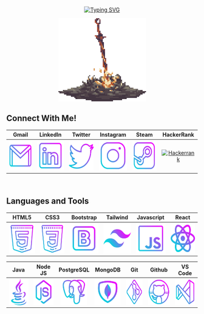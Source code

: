 
<div align="right">
  <img src="https://komarev.com/ghpvc/?username=frknsprnl&style=flat&color=blueviolet" alt=""/>
</div>

<div align="center">
  
[![Typing SVG](https://readme-typing-svg.herokuapp.com?font=Consolas&color=9034dc&center=true&vCenter=true&lines=Hi+there%2C+I'm+Furkan+%F0%9F%91%8B;Junior+Web+Developer)](https://git.io/typing-svg)
  
</div>

<div align="center"> <img src="https://raw.githubusercontent.com/TanZng/TanZng/master/assets/bonefire.gif"> </div>


## Connect With Me!

<div align="center">
	
| Gmail | LinkedIn | Twitter | Instagram | Steam | HackerRank | 
| :----: | :----: | :----: | :----: | :----: | :----: |
| <a href="mailto:frknsprnl@hotmail.com"><img src="https://github.com/frknsprnl/logo-works/blob/main/logos/gmail.png" title="Gmail"  width="80" height="80" alt="Gmail"/></a> | <a href="https://www.linkedin.com/in/furkansupurenel/"><img src="https://github.com/frknsprnl/logo-works/blob/main/logos/linkedin.png" title="LinkedIn"  width="80" height="80" alt="LinkedIn"/></a> | <a href="https://twitter.com/frknsprnl"><img src="https://github.com/frknsprnl/logo-works/blob/main/logos/twitter.png" width="80" title="Twitter"  height="80" alt="Twitter"/></a> | <a href="https://www.instagram.com/frknsprnl/"><img src="https://github.com/frknsprnl/logo-works/blob/main/logos/instagram.png" title="Instagram"  width="80" height="80" alt="Instagram"/></a> | <a href="https://steamcommunity.com/id/StreaksWild"><img src="https://github.com/frknsprnl/logo-works/blob/main/logos/steam.png" title="Steam"  width="80" height="80" alt="Steam"/></a> | <a href="https://www.hackerrank.com/frknsprnl?hr_r=1"><img src="https://github.com/frknsprnl/logo-works/blob/main/logos/hackerrank.png" title="Hackerrank"  width="85" height="85" alt="Hackerrank"/></a> |	
	
</div>

<br>

## Languages and Tools
<div align="center">
	
| HTML5 | CSS3 | Bootstrap | Tailwind | Javascript | React | 
| :----: | :----: | :----: | :----: | :----: | :----: |
| <img src="https://github.com/frknsprnl/logo-works/blob/main/logos/html.png" title="HTML5" alt="HTML" width="80" height="80"/> | <img src="https://github.com/frknsprnl/logo-works/blob/main/logos/css.png"  title="CSS3" alt="CSS" width="80" height="80"/> | <img src="https://github.com/frknsprnl/logo-works/blob/main/logos/bootstrap.png" title="Bootstrap" width="80" height="80"/> | <img src="https://github.com/frknsprnl/logo-works/blob/main/logos/tailwind.png"  title="Tailwind CSS" alt="Tailwind CSS" width="80" height="80"/> | <img src="https://github.com/frknsprnl/logo-works/blob/main/logos/javascript.png" title="JavaScript" alt="JavaScript" width="80" height="80"/> | <img src="https://github.com/frknsprnl/logo-works/blob/main/logos/react.png" title="React" alt="React" width="80" height="80"/> |	

| Java | Node JS | PostgreSQL | MongoDB | Git | Github | VS Code | 
| :----: | :----: | :----: | :----: | :----: | :----: | :----: |
| <img src="https://github.com/frknsprnl/logo-works/blob/main/logos/java.png" title="Java" alt="Java" width="70" height="70"/> | <img src="https://github.com/frknsprnl/logo-works/blob/main/logos/nodejs.png" title="NodeJS" alt="NodeJS" width="70" height="70"/> | <img src="https://github.com/frknsprnl/logo-works/blob/main/logos/postgresql.png" title="PostgreSQL" alt="SQL" width="70" height="70"/> | <img src="https://github.com/frknsprnl/logo-works/blob/main/logos/mongodb.png" title="MongoDB" alt="MongoDB" width="70" height="70"/> | <img src="https://github.com/frknsprnl/logo-works/blob/main/logos/git.png" title="Git" color="white" alt="Git" width="70" height="70"/> | <img src="https://github.com/frknsprnl/logo-works/blob/main/logos/github.png" title="Github" alt="Github" width="70" height="70"/> | <img src="https://github.com/frknsprnl/logo-works/blob/main/logos/vscode.png" title="VSCode" alt="VSCode" width="70" height="70"/> |	
	
</div>

<br> <br>




<!--
**frknsprnl/frknsprnl** is a ✨ _special_ ✨ repository because its `README.md` (this file) appears on your GitHub profileGithub

Here are some ideas to get you started:

- 🔭 I’m currently working on ...
- 🌱 I’m currently learning ...
- 👯 I’m looking to collaborate on ...
- 🤔 I’m looking for help with ...
- 💬 Ask me about ...
- 📫 How to reach me: ...
- 😄 Pronouns: ...
- ⚡ Fun fact: ...
-->
